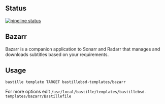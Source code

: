 ## Status

[![pipeline status](https://gitlab.com/bastillebsd-templates/bazarr/badges/main/pipeline.svg)](https://gitlab.com/bastillebsd-templates/bazarr/commits/main)

## Bazarr

Bazarr is a companion application to Sonarr and Radarr that manages and downloads subtitles based on your requirements.

## Usage

```shell
bastille template TARGET bastillebsd-templates/bazarr
```

For more options edit `/usr/local/bastille/templates/bastillebsd-templates/bazarr/Bastillefile`
